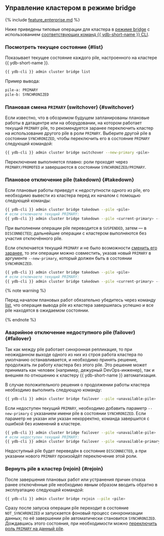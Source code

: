 ## Управление кластером в режиме bridge

{% include [feature_enterprise.md](../_includes/feature_enterprise.md) %}

Ниже приведены типовые операции для кластера в [режиме bridge](../../../concepts/bridge.md) с использованием [соответствующих команд {{ ydb-short-name }} CLI](../../../reference/ydb-cli/commands/bridge/index.md).

### Посмотреть текущее состояние {#list}

Показывает текущее состояние каждого pile, настроенного на кластере {{ ydb-short-name }}.

```bash
{{ ydb-cli }} admin cluster bridge list
```

Пример вывода:

```bash
pile-a: PRIMARY
pile-b: SYNCHRONIZED
```

### Плановая смена `PRIMARY` (switchover) {#switchover}

Если известно, что в обозримом будущем запланированы плановые работы в датацентре или на оборудовании, на котором работает текущий `PRIMARY` pile, то рекомендуется заранее переключить кластер на использование другого pile в роли `PRIMARY`. Выберите другой pile в состоянии `SYNCHRONIZED`, чтобы переключить его в состояние `PRIMARY` следующей командой:

```bash
{{ ydb-cli }} admin cluster bridge switchover --new-primary <pile>
```

Переключение выполняется плавно: роли проходят через `PRIMARY/PROMOTED` и завершаются в состоянии `SYNCHRONIZED/PRIMARY`.

### Плановое отключение pile (takedown) {#takedown}

Если плановые работы приведут к недоступности одного из pile, его необходимо вывести из кластера перед их началом с помощью следующей команды:

```bash
{{ ydb-cli }} admin cluster bridge takedown --pile <pile>
# если отключаете текущий PRIMARY:
{{ ydb-cli }} admin cluster bridge takedown --pile <current-primary> --new-primary <synchronized-pile>
```

При выполнении операции pile переводится в `SUSPENDED`, затем — в `DISCONNECTED`; дальнейшие операции с кластером выполняются без участия отключённого pile.

Если отключается текущий `PRIMARY` и не было возможности [сменить его заранее](#switchover), то эти операции можно совместить, указав новый `PRIMARY` в аргументе `--new-primary`, который должен быть в состоянии `SYNCHRONIZED`. 

```bash
{{ ydb-cli }} admin cluster bridge takedown --pile <pile>
# если отключаете текущий PRIMARY:
{{ ydb-cli }} admin cluster bridge takedown --pile <current-primary> --new-primary <synchronized-pile>
```

{% note warning %}

Перед началом плановых работ обязательно убедитесь через команду [list](#list), что операция вывода pile из кластера завершилась успешно и все pile находятся в ожидаемом состоянии.

{% endnote %}

### Аварийное отключение недоступного pile (failover) {#failover}

Так как между pile работает синхронная репликация, то при неожиданном выходе одного из них из строя работа кластера по умолчанию останавливается, и необходимо принять решение, продолжать ли работу кластера без этого pile. Это решение может принимать как человек (например, дежурный DevOps-инженер), так и внешняя по отношению к кластеру {{ ydb-short-name }} автоматизация.

В случае положительного решения о продолжении работы кластера необходимо выполнить следующую команду:

```bash
{{ ydb-cli }} admin cluster bridge failover --pile <unavailable-pile>
```

Если недоступен текущий `PRIMARY`, необходимо добавить параметр `--new-primary` с указанием имени pile в состоянии `SYNCHRONIZED`. Если параметр не указан или указан некорректно, команда завершится с ошибкой без изменений в кластере.

```bash
{{ ydb-cli }} admin cluster bridge failover --pile <unavailable-pile>
# если недоступен текущий PRIMARY:
{{ ydb-cli }} admin cluster bridge failover --pile <unavailable-primary> --new-primary <synchronized-pile>
```

Недоступный pile будет переведён в состояние `DISCONNECTED`, а при указании нового `PRIMARY` произойдёт переключение этой роли.

### Вернуть pile в кластер (rejoin) {#rejoin}

После завершения плановых работ или устранения причин отказа ранее отключённые pile необходимо явным образом вводить обратно в эксплуатацию следующей командой:

```bash
{{ ydb-cli }} admin cluster bridge rejoin --pile <pile>
```

Сразу после запуска операции pile переходит в состояние `NOT_SYNCHRONIZED` и запускается фоновый процесс синхронизации данных; по её завершении pile автоматически становится `SYNCHRONIZED`. Дождавшись этого состояния, при необходимости можно [переключить роль `PRIMARY` на данный pile](#switchover).  
